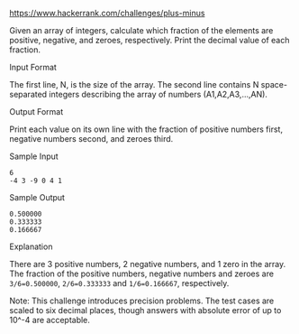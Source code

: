 https://www.hackerrank.com/challenges/plus-minus

Given an array of integers, calculate which fraction of the elements are positive, negative, and zeroes, respectively. Print the decimal value of each fraction.

Input Format

The first line, N, is the size of the array. 
The second line contains N space-separated integers describing the array of numbers (A1,A2,A3,...,AN).

Output Format

Print each value on its own line with the fraction of positive numbers first, negative numbers second, and zeroes third.

Sample Input
```
6
-4 3 -9 0 4 1
```         
Sample Output
```
0.500000
0.333333
0.166667
```
Explanation

There are 3 positive numbers, 2 negative numbers, and 1 zero in the array. 
The fraction of the positive numbers, negative numbers and zeroes are `3/6=0.500000`, `2/6=0.333333` and `1/6=0.166667`, respectively.

Note: This challenge introduces precision problems. The test cases are scaled to six decimal places, though answers with absolute error of up to 10^-4 are acceptable.